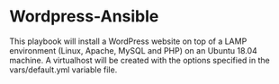 # Wordpress-Ansible
This playbook will install a WordPress website on top of a LAMP environment (Linux, Apache, MySQL and PHP) on an Ubuntu 18.04 machine. A virtualhost will be created with the options specified in the vars/default.yml variable file.
